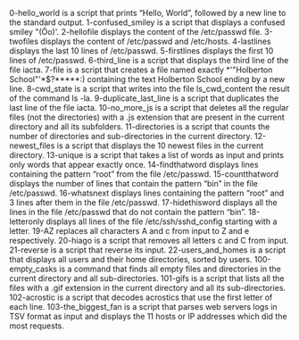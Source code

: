 0-hello_world is a script that prints “Hello, World”, followed by a new line to the standard output.
1-confused_smiley is a script that displays a confused smiley "(Ôo)'.
2-hellofile displays the content of the /etc/passwd file.
3-twofiles displays the content of /etc/passwd and /etc/hosts.
4-lastlines displays the last 10 lines of /etc/passwd.
5-firstlines displays the first 10 lines of /etc/passwd.
6-third_line is a script that displays the third line of the file iacta.
7-file is a script that creates a file named exactly *\'"Holberton School"'\*$?*****:) containing the text Holberton School ending by a new line.
8-cwd_state is a script that writes into the file ls_cwd_content the result of the command ls -la.
9-duplicate_last_line is a script that duplicates the last line of the file iacta.
10-no_more_js is a script that deletes all the regular files (not the directories) with a .js extension that are present in the current directory and all its subfolders.
11-directories is a script that counts the number of directories and sub-directories in the current directory.
12-newest_files is a script that displays the 10 newest files in the current directory.
13-unique is a script that takes a list of words as input and prints only words that appear exactly once.
14-findthatword displays lines containing the pattern “root” from the file /etc/passwd.
15-countthatword displays the number of lines that contain the pattern “bin” in the file /etc/passwd.
16-whatsnext displays lines containing the pattern “root” and 3 lines after them in the file /etc/passwd.
17-hidethisword displays all the lines in the file /etc/passwd that do not contain the pattern “bin”.
18-letteronly displays all lines of the file /etc/ssh/sshd_config starting with a letter.
19-AZ replaces all characters A and c from input to Z and e respectively.
20-hiago is a script that removes all letters c and C from input.
21-reverse is a script that reverse its input.
22-users_and_homes is a script that displays all users and their home directories, sorted by users.
100-empty_casks is a command that finds all empty files and directories in the current directory and all sub-directories.
101-gifs is a script that lists all the files with a .gif extension in the current directory and all its sub-directories.
102-acrostic is a script that decodes acrostics that use the first letter of each line.
103-the_biggest_fan is a script that parses web servers logs in TSV format as input and displays the 11 hosts or IP addresses which did the most requests.
